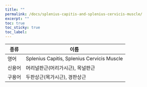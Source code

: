 ```yaml
---
title: ""
permalink: /docs/splenius-capitis-and-splenius-cervicis-muscle/
excerpt: ""
toc: true
toc_sticky: true
toc_label:
---
```


| 종류   | 이름                                       |
| ------ | ------------------------------------------ |
| 영어   | Splenius Capitis, Splenius Cervicis Muscle |
| 신용어 | 머리널판근(머리가시근), 목널판근           |
| 구용어 | 두판상근(목가시근), 경판상근               |

#
